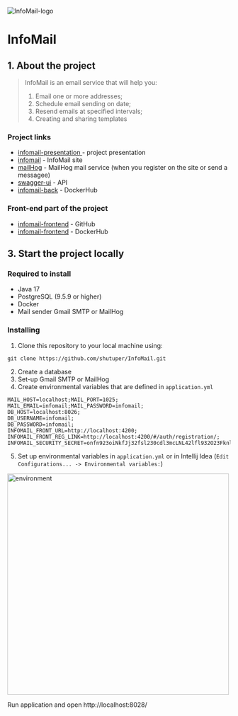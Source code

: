 ![InfoMail-logo](https://imgur.com/EyQPoMx.png)

# InfoMail

## 1. About the project
> InfoMail is an email service that will help you:
> 1) Email one or more addresses;
> 2) Schedule email sending on date;
> 3) Resend emails at specified intervals;
> 4) Creating and sharing templates

### Project links
* [infomail-presentation  ](https://docs.google.com/presentation/d/1b3__UhovdmZHmPkEundb0FxifjXbJPbz/edit?usp=sharing&ouid=100645824107772636818&rtpof=true&sd=true) - project presentation
* [infomail](http://195.250.62.211:8027/) - InfoMail site
* [mailHog](http://195.250.62.211:8027/) - MailHog mail service (when you register on the site or send a messagee)
* [swagger-ui](http://195.250.62.211:8028/swagger-ui/index.html?configUrl=/api/v1/api-docs/swagger-config) - API
* [infomail-back](https://hub.docker.com/repository/docker/lastzloid/infomail_back) - DockerHub

### Front-end part of the project
* [infomail-frontend](https://github.com/Lastzlo/Infomail-frontend) - GitHub
* [infomail-frontend](https://hub.docker.com/repository/docker/lastzloid/infomail-frontend) - DockerHub

## 3. Start the project locally

### Required to install
* Java 17
* PostgreSQL (9.5.9 or higher)
* Docker
* Mail sender Gmail SMTP or MailHog 

### Installing
1) Clone this repository to your local machine using:
```shell
git clone https://github.com/shutuper/InfoMail.git
```
2) Create a database
3) Set-up Gmail SMTP or MailHog
4) Create environmental variables that are defined in `application.yml`
```properties
MAIL_HOST=localhost;MAIL_PORT=1025;
MAIL_EMAIL=infomail;MAIL_PASSWORD=infomail;
DB_HOST=localhost:8026;
DB_USERNAME=infomail;
DB_PASSWORD=infomail;
INFOMAIL_FRONT_URL=http://localhost:4200;
INFOMAIL_FRONT_REG_LINK=http://localhost:4200/#/auth/registration/;
INFOMAIL_SECURITY_SECRET=onfn923oiNkfJj32fsl230cdl3mcLNL42lfl932O23Fknlfsdlsf32f04f
```


5) Set up environmental variables in `application.yml` or in Intellij Idea (`Edit Configurations... -> Environmental variables:`)

<img src="https://imgur.com/UQ8yTCn.png" alt="environment" width="500"/>

Run application and open http://localhost:8028/
